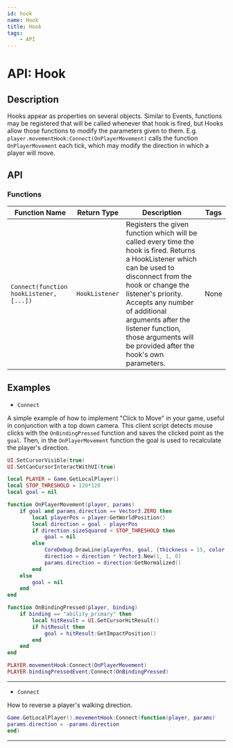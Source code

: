 ```yaml
---
id: hook
name: Hook
title: Hook
tags:
    - API
---
```


# API: Hook

## Description

Hooks appear as properties on several objects. Similar to Events, functions may be registered that will be called whenever that hook is fired, but Hooks allow those functions to modify the parameters given to them. E.g. `player.movementHook:Connect(OnPlayerMovement)` calls the function `OnPlayerMovement` each tick, which may modify the direction in which a player will move.

## API

### Functions

| Function Name | Return Type | Description | Tags |
| -------- | ----------- | ----------- | ---- |
| `Connect(function hookListener, [...])` | `HookListener` | Registers the given function which will be called every time the hook is fired. Returns a HookListener which can be used to disconnect from the hook or change the listener's priority. Accepts any number of additional arguments after the listener function, those arguments will be provided after the hook's own parameters. | None |

## Examples

- `Connect`

A simple example of how to implement "Click to Move" in your game, useful in conjunction with a top down camera. This client script detects mouse clicks with the `OnBindingPressed` function and saves the clicked point as the `goal`. Then, in the `OnPlayerMovement` function the goal is used to recalculate the player's direction.

```lua
UI.SetCursorVisible(true)
UI.SetCanCursorInteractWithUI(true)

local PLAYER = Game.GetLocalPlayer()
local STOP_THRESHOLD = 120*120
local goal = nil

function OnPlayerMovement(player, params)
    if goal and params.direction == Vector3.ZERO then
        local playerPos = player:GetWorldPosition()
        local direction = goal - playerPos
        if direction.sizeSquared < STOP_THRESHOLD then
            goal = nil
        else
            CoreDebug.DrawLine(playerPos, goal, {thickness = 15, color = Color.New(1, .5, 0)})
            direction = direction * Vector3.New(1, 1, 0)
            params.direction = direction:GetNormalized()
        end
    else
        goal = nil
    end
end

function OnBindingPressed(player, binding)
    if binding == "ability_primary" then
        local hitResult = UI.GetCursorHitResult()
        if hitResult then
            goal = hitResult:GetImpactPosition()
        end
    end
end

PLAYER.movementHook:Connect(OnPlayerMovement)
PLAYER.bindingPressedEvent:Connect(OnBindingPressed)
```

---

- `Connect`

How to reverse a player's walking direction.

```lua
Game.GetLocalPlayer().movementHook:Connect(function(player, params)
params.direction = -params.direction
end)
```

---
